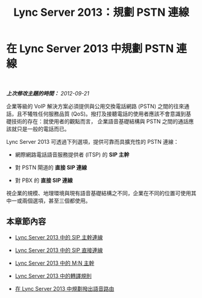 ﻿---
title: Lync Server 2013：規劃 PSTN 連線
TOCTitle: 規劃 PSTN 連線
ms:assetid: 280f684a-740a-443d-8ecf-574241382a42
ms:mtpsurl: https://technet.microsoft.com/zh-tw/library/Gg425749(v=OCS.15)
ms:contentKeyID: 49290416
ms.date: 08/10/2015
mtps_version: v=OCS.15
ms.translationtype: HT
---

# 在 Lync Server 2013 中規劃 PSTN 連線

 

_**上次修改主題的時間：** 2012-09-21_

企業等級的 VoIP 解決方案必須提供與公用交換電話網路 (PSTN) 之間的往來通話，且不犧牲任何服務品質 (QoS)。撥打及接聽電話的使用者應該不會意識到基礎技術的存在：就使用者的觀點而言， 企業語音基礎結構與 PSTN 之間的通話應該就只是一般的電話而已。

Lync Server 2013 可透過下列選項，提供可靠而具擴充性的 PSTN 連線：

  - 網際網路電話語音服務提供者 (ITSP) 的 **SIP 主幹**

  - 對 PSTN 閘道的 **直接 SIP 連線**

  - 對 PBX 的 **直接 SIP 連線**

視企業的規模、地理環境與現有語音基礎結構之不同，企業在不同的位置可使用其中一或兩個選項，甚至三個都使用。

## 本章節內容

  - [Lync Server 2013 中的 SIP 主幹連線](lync-server-2013-sip-trunking.md)

  - [Lync Server 2013 中的 SIP 直接連線](lync-server-2013-direct-sip-connections.md)

  - [Lync Server 2013 中的 M:N 主幹](lync-server-2013-m-n-trunk.md)

  - [Lync Server 2013 中的轉譯規則](lync-server-2013-translation-rules.md)

  - [在 Lync Server 2013 中規劃撥出語音路由](lync-server-2013-planning-outbound-voice-routing.md)


